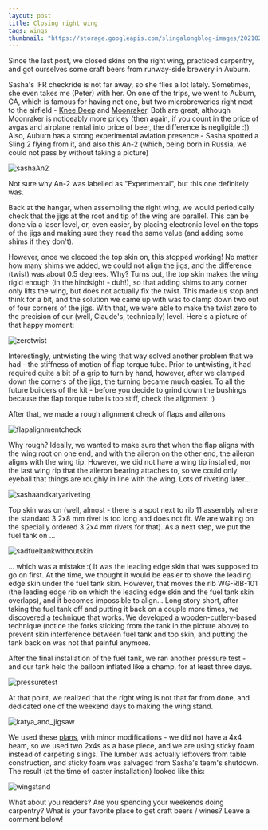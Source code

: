 ```yaml
---
layout: post
title: Closing right wing
tags: wings
thumbnail: "https://storage.googleapis.com/slingalongblog-images/20210215_175647_thumb.jpg"
---
```


Since the last post, we closed skins on the right wing, practiced carpentry, and got ourselves some craft beers from runway-side brewery in Auburn. 

Sasha's IFR checkride is not far away, so she flies a lot lately. Sometimes, she even takes me (Peter) with her. On one of the trips, we went to Auburn, CA,
which is famous for having not one, but two microbreweries right next to the airfield - [Knee Deep](https://kneedeepbrewing.com/) and [Moonraker](https://www.moonrakerbrewing.com/).
Both are great, although Moonraker is noticeably more pricey (then again, if you count in the price of avgas and airplane rental into price of beer, the difference is negligible :))
Also, Auburn has a strong experimental aviation presence - Sasha spotted a Sling 2 flying from it, and also this An-2 (which, being born in Russia, we could not pass by without taking 
a picture)


![sashaAn2](https://storage.googleapis.com/slingalongblog-images/PXL_20210110_231129659.jpg)

Not sure why An-2 was labelled as "Experimental", but this one definitely was. 

Back at the hangar, when assembling the right wing, we would periodically check that the jigs at the root and tip of the wing are parallel. This can be done via a laser level, or,
even easier, by placing electronic level on the tops of the jigs and making sure they read the same value (and adding some shims if they don't).

However, once we clecoed the top skin on, this stopped working! No matter how many shims we added, we could not align the jigs, and the difference (twist) was about 0.5 degrees.
Why? Turns out, the top skin makes the wing rigid enough (in the hindsight - duh!), so that adding shims to any corner only lifts the wing, but does not actually fix the twist.
This made us stop and think for a bit, and the solution we came up with was to clamp down two out of four corners of the jigs. With that, we were able to make the twist zero
to the precision of our (well, Claude's, technically) level. Here's a picture of that happy moment:

![zerotwist](https://storage.googleapis.com/slingalongblog-images/20210129_205922.jpg)

Interestingly, untwisting the wing that way solved another problem that we had - the stiffness of motion of flap torque tube. Prior to untwisting, it had required quite a bit of a grip
to turn by hand, however, after we clamped down the corners of the jigs, the turning became much easier. To all the future builders of the kit - before you decide to grind down the bushings
because the flap torque tube is too stiff, check the alignment :) 

After that, we made a rough alignment check of flaps and ailerons

![flapalignmentcheck](https://storage.googleapis.com/slingalongblog-images/20210201_194931.jpg)

Why rough? Ideally, we wanted to make sure that when the flap aligns with the wing root on one end, and with the aileron on the other end, the aileron aligns with the wing tip.
However, we did not have a wing tip installed, nor the last wing rip that the aileron bearing attaches to, so we could only eyeball that things are roughly in line with the
wing. Lots of riveting later...

![sashaandkatyariveting](https://storage.googleapis.com/slingalongblog-images/20210203_211712.jpg)

Top skin was on (well, almost - there is a spot next to rib 11 assembly where the standard 3.2x8 mm rivet is too long and does not fit. We are waiting on the specially ordered 3.2x4 mm rivets for that).
As a next step, we put the fuel tank on ... 

![sadfueltankwithoutskin](https://storage.googleapis.com/slingalongblog-images/20210204_203942.jpg)

... which was a mistake :( It was the leading edge skin that was supposed to go on first. At the time, we thought it would be easier to shove
the leading edge skin under the fuel tank skin. However, that moves the rib WG-RIB-101 (the leading edge rib on which the leading edge skin and the fuel tank skin overlaps), and it becomes
impossible to align... Long story short, after taking the fuel tank off and putting it back on a couple more times, we discovered a technique that works. We developed a wooden-cutlery-based
technique (notice the forks sticking from the tank in the picture above) to prevent skin interference between fuel tank and top skin, and putting the tank back on was not that painful anymore. 

After the final installation of the fuel tank, we ran another pressure test - and our tank held the balloon inflated like a champ, for at least three days.

![pressuretest](https://storage.googleapis.com/slingalongblog-images/20210207_163300.jpg)

At that point, we realized that the right wing is not that far from done, and dedicated one of the weekend days to making the wing stand.

![katya_and_jigsaw](https://storage.googleapis.com/slingalongblog-images/20210207_160513.jpg)

 We used these [plans](https://www.eaa.org/eaa/aircraft-building/builderresources/while-youre-building/building-articles/tools-and-workshop/how-to-make-a-wing-stand),
with minor modifications - we did not have a 4x4 beam, so we used two 2x4s as a base piece, and we are using sticky foam instead of carpeting slings.
The lumber was actually leftovers from table construction, and sticky foam was salvaged from Sasha's team's shutdown. The result (at the time of caster installation) looked like this:

![wingstand](https://storage.googleapis.com/slingalongblog-images/20210215_153416.jpg)

What about you readers? Are you spending your weekends doing carpentry? What is your favorite place to get craft beers / wines? Leave a comment below!
